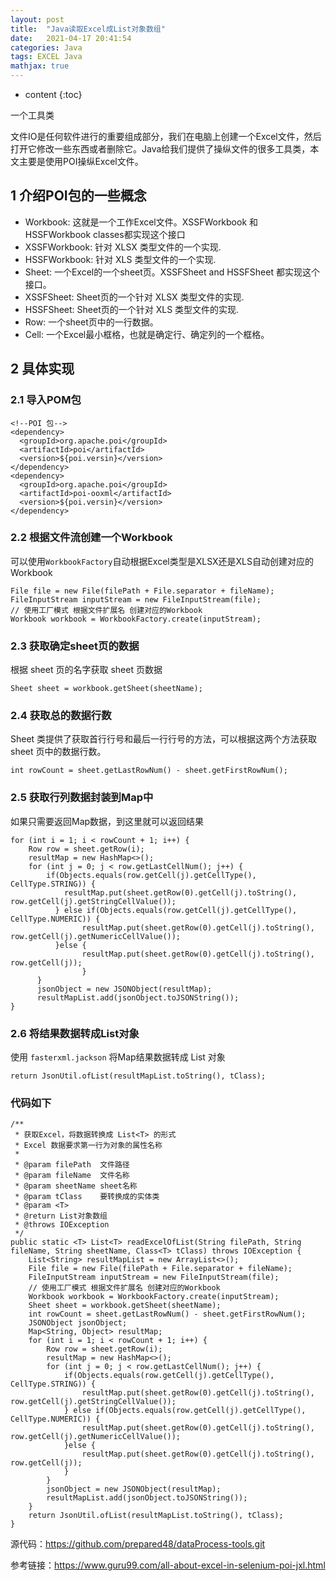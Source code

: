 ```yaml
---
layout: post
title:  "Java读取Excel成List对象数组"
date:   2021-04-17 20:41:54
categories: Java 
tags: EXCEL Java
mathjax: true
---
```


* content
{:toc}

一个工具类





文件IO是任何软件进行的重要组成部分，我们在电脑上创建一个Excel文件，然后打开它修改一些东西或者删除它。Java给我们提供了操纵文件的很多工具类，本文主要是使用POI操纵Excel文件。

## 1 介绍POI包的一些概念

- Workbook: 这就是一个工作Excel文件。XSSFWorkbook 和 HSSFWorkbook classes都实现这个接口
- XSSFWorkbook: 针对 XLSX 类型文件的一个实现.
- HSSFWorkbook: 针对 XLS 类型文件的一个实现. 
- Sheet: 一个Excel的一个sheet页。XSSFSheet and HSSFSheet 都实现这个接口。
- XSSFSheet: Sheet页的一个针对 XLSX 类型文件的实现.
- HSSFSheet: Sheet页的一个针对 XLS 类型文件的实现.
- Row: 一个sheet页中的一行数据。
- Cell: 一个Excel最小框格，也就是确定行、确定列的一个框格。

## 2 具体实现

### 2.1 导入POM包

```
<!--POI 包-->
<dependency>
  <groupId>org.apache.poi</groupId>
  <artifactId>poi</artifactId>
  <version>${poi.versin}</version>
</dependency>
<dependency>
  <groupId>org.apache.poi</groupId>
  <artifactId>poi-ooxml</artifactId>
  <version>${poi.versin}</version>
</dependency>
```

### 2.2 根据文件流创建一个Workbook

可以使用`WorkbookFactory`自动根据Excel类型是XLSX还是XLS自动创建对应的Workbook

```
File file = new File(filePath + File.separator + fileName);
FileInputStream inputStream = new FileInputStream(file);
// 使用工厂模式 根据文件扩展名 创建对应的Workbook
Workbook workbook = WorkbookFactory.create(inputStream);
```

### 2.3 获取确定sheet页的数据

根据 sheet 页的名字获取 sheet 页数据

```
Sheet sheet = workbook.getSheet(sheetName);
```

### 2.4 获取总的数据行数

Sheet 类提供了获取首行行号和最后一行行号的方法，可以根据这两个方法获取 sheet 页中的数据行数。

```
int rowCount = sheet.getLastRowNum() - sheet.getFirstRowNum();
```

### 2.5 获取行列数据封装到Map中

如果只需要返回Map数据，到这里就可以返回结果

```
for (int i = 1; i < rowCount + 1; i++) {
    Row row = sheet.getRow(i);
    resultMap = new HashMap<>();
    for (int j = 0; j < row.getLastCellNum(); j++) {
        if(Objects.equals(row.getCell(j).getCellType(), CellType.STRING)) {
            resultMap.put(sheet.getRow(0).getCell(j).toString(), row.getCell(j).getStringCellValue());
          } else if(Objects.equals(row.getCell(j).getCellType(), CellType.NUMERIC)) {
                resultMap.put(sheet.getRow(0).getCell(j).toString(), row.getCell(j).getNumericCellValue());
          }else {
                resultMap.put(sheet.getRow(0).getCell(j).toString(), row.getCell(j));
                }
      }
      jsonObject = new JSONObject(resultMap);
      resultMapList.add(jsonObject.toJSONString());
}
```

### 2.6 将结果数据转成List对象

使用 `fasterxml.jackson` 将Map结果数据转成 List 对象

```
return JsonUtil.ofList(resultMapList.toString(), tClass);
```

### 代码如下

```
/**
 * 获取Excel，将数据转换成 List<T> 的形式
 * Excel 数据要求第一行为对象的属性名称
 *
 * @param filePath  文件路径
 * @param fileName  文件名称
 * @param sheetName sheet名称
 * @param tClass    要转换成的实体类
 * @param <T>
 * @return List对象数组
 * @throws IOException
 */
public static <T> List<T> readExcelOfList(String filePath, String fileName, String sheetName, Class<T> tClass) throws IOException {
    List<String> resultMapList = new ArrayList<>();
    File file = new File(filePath + File.separator + fileName);
    FileInputStream inputStream = new FileInputStream(file);
    // 使用工厂模式 根据文件扩展名 创建对应的Workbook
    Workbook workbook = WorkbookFactory.create(inputStream);
    Sheet sheet = workbook.getSheet(sheetName);
    int rowCount = sheet.getLastRowNum() - sheet.getFirstRowNum();
    JSONObject jsonObject;
    Map<String, Object> resultMap;
    for (int i = 1; i < rowCount + 1; i++) {
        Row row = sheet.getRow(i);
        resultMap = new HashMap<>();
        for (int j = 0; j < row.getLastCellNum(); j++) {
            if(Objects.equals(row.getCell(j).getCellType(), CellType.STRING)) {
                resultMap.put(sheet.getRow(0).getCell(j).toString(), row.getCell(j).getStringCellValue());
            } else if(Objects.equals(row.getCell(j).getCellType(), CellType.NUMERIC)) {
                resultMap.put(sheet.getRow(0).getCell(j).toString(), row.getCell(j).getNumericCellValue());
            }else {
                resultMap.put(sheet.getRow(0).getCell(j).toString(), row.getCell(j));
            }
        }
        jsonObject = new JSONObject(resultMap);
        resultMapList.add(jsonObject.toJSONString());
    }
    return JsonUtil.ofList(resultMapList.toString(), tClass);
}
```

源代码：https://github.com/prepared48/dataProcess-tools.git

参考链接：https://www.guru99.com/all-about-excel-in-selenium-poi-jxl.html